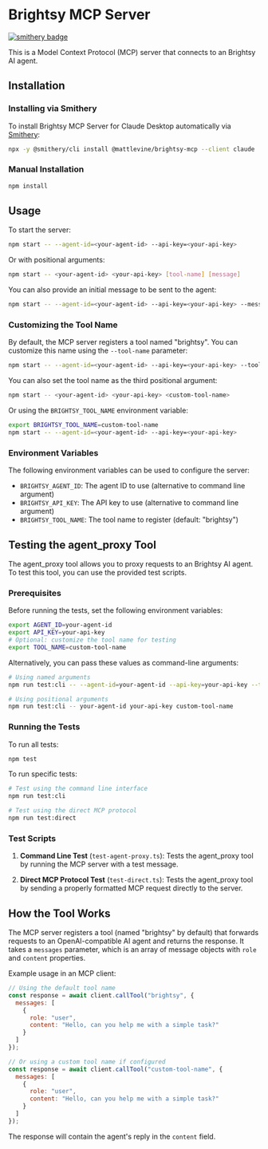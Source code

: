 # Brightsy MCP Server

[![smithery badge](https://smithery.ai/badge/@mattlevine/brightsy-mcp)](https://smithery.ai/server/@mattlevine/brightsy-mcp)

This is a Model Context Protocol (MCP) server that connects to an Brightsy AI agent.

## Installation

### Installing via Smithery

To install Brightsy MCP Server for Claude Desktop automatically via [Smithery](https://smithery.ai/server/@mattlevine/brightsy-mcp):

```bash
npx -y @smithery/cli install @mattlevine/brightsy-mcp --client claude
```

### Manual Installation
```bash
npm install
```

## Usage

To start the server:

```bash
npm start -- --agent-id=<your-agent-id> --api-key=<your-api-key>
```

Or with positional arguments:

```bash
npm start -- <your-agent-id> <your-api-key> [tool-name] [message]
```

You can also provide an initial message to be sent to the agent:

```bash
npm start -- --agent-id=<your-agent-id> --api-key=<your-api-key> --message="Hello, agent!"
```

### Customizing the Tool Name

By default, the MCP server registers a tool named "brightsy". You can customize this name using the `--tool-name` parameter:

```bash
npm start -- --agent-id=<your-agent-id> --api-key=<your-api-key> --tool-name=<custom-tool-name>
```

You can also set the tool name as the third positional argument:

```bash
npm start -- <your-agent-id> <your-api-key> <custom-tool-name>
```

Or using the `BRIGHTSY_TOOL_NAME` environment variable:

```bash
export BRIGHTSY_TOOL_NAME=custom-tool-name
npm start -- --agent-id=<your-agent-id> --api-key=<your-api-key>
```

### Environment Variables

The following environment variables can be used to configure the server:

- `BRIGHTSY_AGENT_ID`: The agent ID to use (alternative to command line argument)
- `BRIGHTSY_API_KEY`: The API key to use (alternative to command line argument)
- `BRIGHTSY_TOOL_NAME`: The tool name to register (default: "brightsy")

## Testing the agent_proxy Tool

The agent_proxy tool allows you to proxy requests to an Brightsy AI agent. To test this tool, you can use the provided test scripts.

### Prerequisites

Before running the tests, set the following environment variables:

```bash
export AGENT_ID=your-agent-id
export API_KEY=your-api-key
# Optional: customize the tool name for testing
export TOOL_NAME=custom-tool-name
```

Alternatively, you can pass these values as command-line arguments:

```bash
# Using named arguments
npm run test:cli -- --agent-id=your-agent-id --api-key=your-api-key --tool-name=custom-tool-name

# Using positional arguments
npm run test:cli -- your-agent-id your-api-key custom-tool-name
```

### Running the Tests

To run all tests:

```bash
npm test
```

To run specific tests:

```bash
# Test using the command line interface
npm run test:cli

# Test using the direct MCP protocol
npm run test:direct
```

### Test Scripts

1. **Command Line Test** (`test-agent-proxy.ts`): Tests the agent_proxy tool by running the MCP server with a test message.

2. **Direct MCP Protocol Test** (`test-direct.ts`): Tests the agent_proxy tool by sending a properly formatted MCP request directly to the server.

## How the Tool Works

The MCP server registers a tool (named "brightsy" by default) that forwards requests to an OpenAI-compatible AI agent and returns the response. It takes a `messages` parameter, which is an array of message objects with `role` and `content` properties.

Example usage in an MCP client:

```javascript
// Using the default tool name
const response = await client.callTool("brightsy", {
  messages: [
    {
      role: "user",
      content: "Hello, can you help me with a simple task?"
    }
  ]
});

// Or using a custom tool name if configured
const response = await client.callTool("custom-tool-name", {
  messages: [
    {
      role: "user",
      content: "Hello, can you help me with a simple task?"
    }
  ]
});
```

The response will contain the agent's reply in the `content` field.
